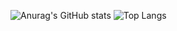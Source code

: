 ![Anurag's GitHub stats](https://github-readme-stats.vercel.app/api?username=bewflast&show_icons=true&theme=bear&count_private=true)
![Top Langs](https://github-readme-stats.vercel.app/api/top-langs/?username=bewflast&layout=compact&theme=bear)

